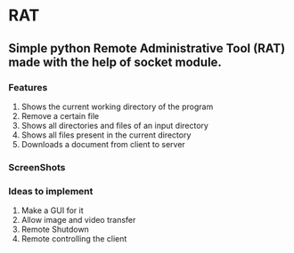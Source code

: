 # RAT
## Simple python Remote Administrative Tool (RAT) made with the help of socket module.
### Features
1) Shows the current working directory of the program
2) Remove a certain file
3) Shows all directories and files of an input directory
4) Shows all files present in the current directory
5) Downloads a document from client to server

### ScreenShots


### Ideas to implement
1) Make a GUI for it
2) Allow image and video  transfer
3) Remote Shutdown
4) Remote controlling the client
